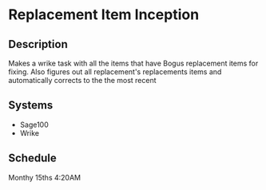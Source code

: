 # Replacement Item Inception

## Description

Makes a wrike task with all the items that have Bogus replacement items for fixing.
Also figures out all replacement's replacements items and automatically corrects to the the most recent 

## Systems
- Sage100 
- Wrike

## Schedule
Monthy 15ths 4:20AM
